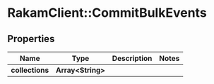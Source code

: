 # RakamClient::CommitBulkEvents

## Properties
Name | Type | Description | Notes
------------ | ------------- | ------------- | -------------
**collections** | **Array&lt;String&gt;** |  | 



